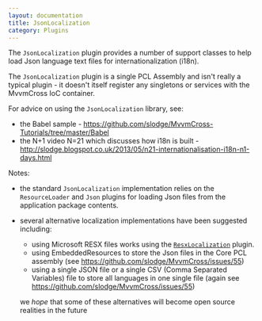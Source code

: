 ```yaml
---
layout: documentation
title: JsonLocalization
category: Plugins
---
```

The `JsonLocalization` plugin provides a number of support classes to help load Json language text files for internationalization (i18n).

The `JsonLocalization` plugin is a single PCL Assembly and isn't really a typical plugin - it doesn't itself register any singletons or services with the MvvmCross IoC container.

For advice on using the `JsonLocalization` library, see:

- the Babel sample - https://github.com/slodge/MvvmCross-Tutorials/tree/master/Babel
- the N+1 video N=21 which discusses how i18n is built - http://slodge.blogspot.co.uk/2013/05/n21-internationalisation-i18n-n1-days.html

Notes:

- the standard `JsonLocalization` implementation relies on the `ResourceLoader` and `Json` plugins for loading Json files from the application package contents.
- several alternative localization implementations have been suggested including:
  - using Microsoft RESX files works using the [`ResxLocalization`](doc:resxlocalization) plugin.
  - using EmbeddedResources to store the Json files in the Core PCL assembly (see https://github.com/slodge/MvvmCross/issues/55)
  - using a single JSON file or a single CSV (Comma Separated Variables) file to store all languages in one single file (again see https://github.com/slodge/MvvmCross/issues/55)
  
  we *hope* that some of these alternatives will become open source realities in the future